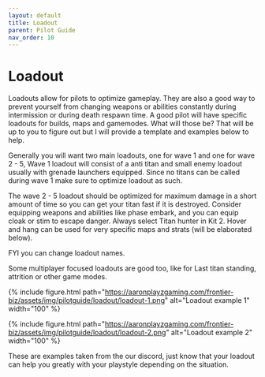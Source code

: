 ```yaml
---
layout: default
title: Loadout
parent: Pilot Guide
nav_order: 10
---
```


# Loadout

Loadouts allow for pilots to optimize gameplay. They are also a good way to prevent yourself from changing weapons or abilities constantly during intermission or during death respawn time. A good pilot will have specific loadouts for builds, maps and gamemodes. What will those be? That will be up to you to figure out but I will provide a template and examples below to help.

Generally you will want two main loadouts, one for wave 1 and one for wave 2 - 5, Wave 1 loadout will consist of a anti titan and small enemy loadout usually with grenade launchers equipped. Since no titans can be called during wave 1 make sure to optimize loadout as such.

The wave 2 - 5 loadout should be optimized for maximum damage in a short amount of time so you can get your titan fast if it is destroyed. Consider equipping weapons and abilities like phase embark, and you can equip cloak or stim to escape danger. Always select Titan hunter in Kit 2. Hover and hang can be used for very specific maps and strats (will be elaborated below).

FYI you can change loadout names.

Some multiplayer focused loadouts are good too, like for Last titan standing, attrition or other game modes.

{% include figure.html 
  path="https://aaronplayzgaming.com/frontier-biz/assets/img/pilotguide/loadout/loadout-1.png"
  alt="Loadout example 1"
  width="100"
%}

{% include figure.html 
  path="https://aaronplayzgaming.com/frontier-biz/assets/img/pilotguide/loadout/loadout-2.png"
  alt="Loadout example 2"
  width="100"
%}

These are examples taken from the our discord, just know that your loadout can help you greatly with your playstyle depending on the situation.
